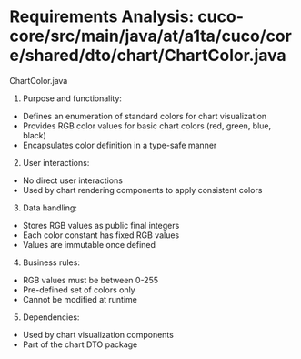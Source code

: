 # Requirements Analysis: cuco-core/src/main/java/at/a1ta/cuco/core/shared/dto/chart/ChartColor.java

ChartColor.java

1. Purpose and functionality:
- Defines an enumeration of standard colors for chart visualization
- Provides RGB color values for basic chart colors (red, green, blue, black)
- Encapsulates color definition in a type-safe manner

2. User interactions:
- No direct user interactions
- Used by chart rendering components to apply consistent colors

3. Data handling:
- Stores RGB values as public final integers
- Each color constant has fixed RGB values
- Values are immutable once defined

4. Business rules:
- RGB values must be between 0-255
- Pre-defined set of colors only
- Cannot be modified at runtime

5. Dependencies:
- Used by chart visualization components
- Part of the chart DTO package